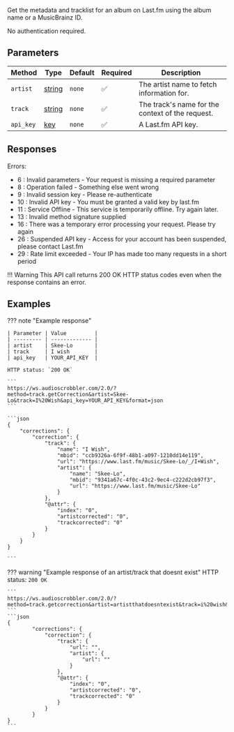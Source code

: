 Get the metadata and tracklist for an album on Last.fm using the album name or a MusicBrainz ID.

No authentication required.

## Parameters

| Method | Type | Default | Required | Description 
| ------ | ---- | ------- | -------- | -----------
| `artist` | [string][string] | `none` | :white_check_mark: | The artist name to fetch information for.
| `track` | [string][string] | `none` | :white_check_mark: | The track's name for the context of the request.
| `api_key` | [key][key] | `none` | :white_check_mark: | A Last.fm API key.

## Responses

Errors:

- 6 : Invalid parameters - Your request is missing a required parameter
- 8 : Operation failed - Something else went wrong
- 9 : Invalid session key - Please re-authenticate
- 10 : Invalid API key - You must be granted a valid key by last.fm
- 11 : Service Offline - This service is temporarily offline. Try again later.
- 13 : Invalid method signature supplied
- 16 : There was a temporary error processing your request. Please try again
- 26 : Suspended API key - Access for your account has been suspended, please contact Last.fm
- 29 : Rate limit exceeded - Your IP has made too many requests in a short period

!!! Warning
    This API call returns 200 OK HTTP status codes even when the response contains an error.
    
## Examples

??? note "Example response"

	| Parameter | Value         |
	| --------- | ------------- |
	| artist    | Skee-Lo       |
	| track     | I wish        |
	| api_key   | YOUR_API_KEY  |

	HTTP status: `200 OK`

	```
	https://ws.audioscrobbler.com/2.0/?method=track.getCorrection&artist=Skee-Lo&track=I%20Wish&api_key=YOUR_API_KEY&format=json
	```

	```json
	{
		"corrections": {
			"correction": {
				"track": {
					"name": "I Wish",
					"mbid": "ccb9326a-6f9f-48b1-a097-1210dd14e119",
					"url": "https://www.last.fm/music/Skee-Lo/_/I+Wish",
					"artist": {
						"name": "Skee-Lo",
						"mbid": "9341a67c-4f0c-43c2-9ec4-c222d2cb97f3",
						"url": "https://www.last.fm/music/Skee-Lo"
					}
				},
				"@attr": {
					"index": "0",
					"artistcorrected": "0",
					"trackcorrected": "0"
				}
			}
		}
	}

	```

??? warning "Example response of an artist/track that doesnt exist"
    HTTP status: `200 OK`

    ```
    https://ws.audioscrobbler.com/2.0/?method=track.getcorrection&artist=artistthatdoesntexist&track=i%20wish&api_key=YOUR_API_KEY&format=json
    ```
    ```json
    {
			"corrections": {
				"correction": {
					"track": {
						"url": "",
						"artist": {
							"url": ""
						}
					},
					"@attr": {
						"index": "0",
						"artistcorrected": "0",
						"trackcorrected": "0"
					}
				}
			}
    }   
    ```

[string]: https://developer.mozilla.org/en-US/docs/Web/JavaScript/Reference/Global_Objects/String
[key]: https://www.last.fm/api/account/create